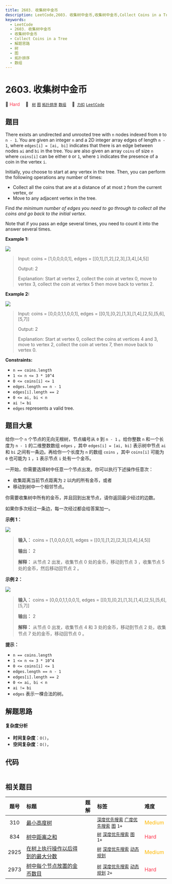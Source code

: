 ```yaml
---
title: 2603. 收集树中金币
description: LeetCode,2603. 收集树中金币,收集树中金币,Collect Coins in a Tree,解题思路,树,图,拓扑排序,数组
keywords:
  - LeetCode
  - 2603. 收集树中金币
  - 收集树中金币
  - Collect Coins in a Tree
  - 解题思路
  - 树
  - 图
  - 拓扑排序
  - 数组
---
```


# 2603. 收集树中金币

🔴 <font color=#ff334b>Hard</font>&emsp; 🔖&ensp; [`树`](/tag/tree.md) [`图`](/tag/graph.md) [`拓扑排序`](/tag/topological-sort.md) [`数组`](/tag/array.md)&emsp; 🔗&ensp;[`力扣`](https://leetcode.cn/problems/collect-coins-in-a-tree) [`LeetCode`](https://leetcode.com/problems/collect-coins-in-a-tree)

## 题目

There exists an undirected and unrooted tree with `n` nodes indexed from `0`
to `n - 1`. You are given an integer `n` and a 2D integer array edges of
length `n - 1`, where `edges[i] = [ai, bi]` indicates that there is an edge
between nodes `ai` and `bi` in the tree. You are also given an array `coins`
of size `n` where `coins[i]` can be either `0` or `1`, where `1` indicates the
presence of a coin in the vertex `i`.

Initially, you choose to start at any vertex in the tree. Then, you can
perform the following operations any number of times:

  * Collect all the coins that are at a distance of at most `2` from the current vertex, or
  * Move to any adjacent vertex in the tree.

Find _the minimum number of edges you need to go through to collect all the
coins and go back to the initial vertex_.

Note that if you pass an edge several times, you need to count it into the
answer several times.



**Example 1:**

![](https://assets.leetcode.com/uploads/2023/03/01/graph-2.png)

> Input: coins = [1,0,0,0,0,1], edges = [[0,1],[1,2],[2,3],[3,4],[4,5]]
> 
> Output: 2
> 
> Explanation: Start at vertex 2, collect the coin at vertex 0, move to vertex 3, collect the coin at vertex 5 then move back to vertex 2.

**Example 2:**

![](https://assets.leetcode.com/uploads/2023/03/02/graph-4.png)

> Input: coins = [0,0,0,1,1,0,0,1], edges = [[0,1],[0,2],[1,3],[1,4],[2,5],[5,6],[5,7]]
> 
> Output: 2
> 
> Explanation: Start at vertex 0, collect the coins at vertices 4 and 3, move to vertex 2,  collect the coin at vertex 7, then move back to vertex 0.

**Constraints:**

  * `n == coins.length`
  * `1 <= n <= 3 * 10^4`
  * `0 <= coins[i] <= 1`
  * `edges.length == n - 1`
  * `edges[i].length == 2`
  * `0 <= ai, bi < n`
  * `ai != bi`
  * `edges` represents a valid tree.


## 题目大意

给你一个 `n` 个节点的无向无根树，节点编号从 `0` 到 `n - 1` 。给你整数 `n` 和一个长度为 `n - 1` 的二维整数数组
`edges` ，其中 `edges[i] = [ai, bi]` 表示树中节点 `ai` 和 `bi` 之间有一条边。再给你一个长度为 `n` 的数组
`coins` ，其中 `coins[i]` 可能为 `0` 也可能为 `1` ，`1` 表示节点 `i` 处有一个金币。

一开始，你需要选择树中任意一个节点出发。你可以执行下述操作任意次：

  * 收集距离当前节点距离为 `2` 以内的所有金币，或者
  * 移动到树中一个相邻节点。

你需要收集树中所有的金币，并且回到出发节点，请你返回最少经过的边数。

如果你多次经过一条边，每一次经过都会给答案加一。



**示例 1：**

![](https://assets.leetcode.com/uploads/2023/03/01/graph-2.png)

> 
> 
> 
> 
> 
> **输入：** coins = [1,0,0,0,0,1], edges = [[0,1],[1,2],[2,3],[3,4],[4,5]]
> 
> **输出：** 2
> 
> **解释：** 从节点 2 出发，收集节点 0 处的金币，移动到节点 3 ，收集节点 5 处的金币，然后移动回节点 2 。
> 
> 

**示例 2：**

![](https://assets.leetcode.com/uploads/2023/03/02/graph-4.png)

> 
> 
> 
> 
> 
> **输入：** coins = [0,0,0,1,1,0,0,1], edges = [[0,1],[0,2],[1,3],[1,4],[2,5],[5,6],[5,7]]
> 
> **输出：** 2
> 
> **解释：** 从节点 0 出发，收集节点 4 和 3 处的金币，移动到节点 2 处，收集节点 7 处的金币，移动回节点 0 。
> 
> 



**提示：**

  * `n == coins.length`
  * `1 <= n <= 3 * 10^4`
  * `0 <= coins[i] <= 1`
  * `edges.length == n - 1`
  * `edges[i].length == 2`
  * `0 <= ai, bi < n`
  * `ai != bi`
  * `edges` 表示一棵合法的树。


## 解题思路

#### 复杂度分析

- **时间复杂度**：`O()`，
- **空间复杂度**：`O()`，

## 代码

```javascript

```

## 相关题目

<!-- prettier-ignore -->
| 题号 | 标题 | 题解 | 标签 | 难度 |
| :------: | :------ | :------: | :------ | :------ |
| 310 | [最小高度树](https://leetcode.com/problems/minimum-height-trees) |  |  [`深度优先搜索`](/tag/depth-first-search.md) [`广度优先搜索`](/tag/breadth-first-search.md) [`图`](/tag/graph.md) `1+` | <font color=#ffb800>Medium</font> |
| 834 | [树中距离之和](https://leetcode.com/problems/sum-of-distances-in-tree) |  |  [`树`](/tag/tree.md) [`深度优先搜索`](/tag/depth-first-search.md) [`图`](/tag/graph.md) `1+` | <font color=#ff334b>Hard</font> |
| 2925 | [在树上执行操作以后得到的最大分数](https://leetcode.com/problems/maximum-score-after-applying-operations-on-a-tree) |  |  [`树`](/tag/tree.md) [`深度优先搜索`](/tag/depth-first-search.md) [`动态规划`](/tag/dynamic-programming.md) | <font color=#ffb800>Medium</font> |
| 2973 | [树中每个节点放置的金币数目](https://leetcode.com/problems/find-number-of-coins-to-place-in-tree-nodes) |  |  [`树`](/tag/tree.md) [`深度优先搜索`](/tag/depth-first-search.md) [`动态规划`](/tag/dynamic-programming.md) `2+` | <font color=#ff334b>Hard</font> |